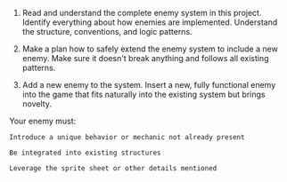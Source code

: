 1. Read and understand the complete enemy system in this project.  Identify everything about how enemies are implemented. Understand the structure, conventions, and logic patterns.

2. Make a plan how to safely extend the enemy system to include a new enemy.  Make sure it doesn't break anything and follows all existing patterns.

3. Add a new enemy to the system.
Insert a new, fully functional enemy into the game that fits naturally into the existing system but brings novelty.

Your enemy must:

    Introduce a unique behavior or mechanic not already present

    Be integrated into existing structures

    Leverage the sprite sheet or other details mentioned